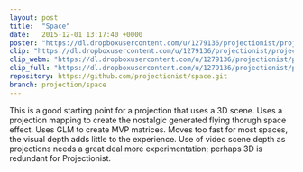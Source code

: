 ```yaml
---
layout: post
title:  "Space"
date:   2015-12-01 13:17:40 +0000
poster: "https://dl.dropboxusercontent.com/u/1279136/projectionist/projections/space/poster.png"
clip: "https://dl.dropboxusercontent.com/u/1279136/projectionist/projections/space/clip600.mp4"
clip_webm: "https://dl.dropboxusercontent.com/u/1279136/projectionist/projections/space/clip600.webm"
clip_full: "https://dl.dropboxusercontent.com/u/1279136/projectionist/projections/space/original.mov"
repository: https://github.com/projectionist/space.git
branch: projection/space
---
```


This is a good starting point for a projection that uses a 3D scene.
Uses a projection mapping to create the nostalgic generated flying thorugh space effect.
Uses GLM to create MVP matrices.
Moves too fast for most spaces, the visual depth adds little to the experience.
Use of video scene depth as projections needs a great deal more experimentation; perhaps 3D is redundant for Projectionist.
